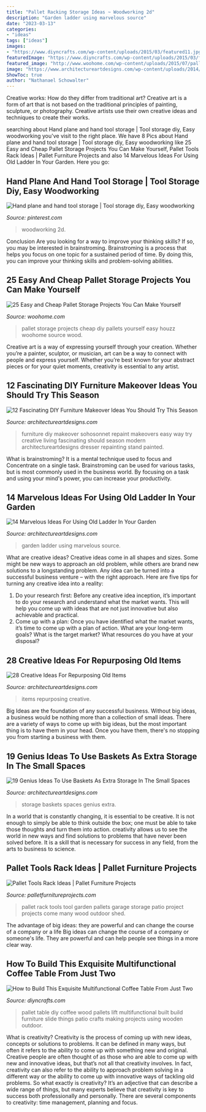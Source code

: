 ```yaml
---
title: "Pallet Racking Storage Ideas ~ Woodworking 2d"
description: "Garden ladder using marvelous source"
date: "2023-03-13"
categories:
- "ideas"
tags: ["ideas"]
images:
- "https://www.diyncrafts.com/wp-content/uploads/2015/03/featured11.jpg"
featuredImage: "https://www.diyncrafts.com/wp-content/uploads/2015/03/featured11.jpg"
featured_image: "http://www.woohome.com/wp-content/uploads/2015/07/pallet-storage-ideas-woohome-10.jpg"
image: "https://www.architectureartdesigns.com/wp-content/uploads/2014/10/1017-630x1002.jpg"
ShowToc: true
author: "Nathanael Schowalter"
---
```



Creative works: How do they differ from traditional art?
Creative art is a form of art that is not based on the traditional principles of painting, sculpture, or photography. Creative artists use their own creative ideas and techniques to create their works.

	

		
searching about Hand plane and hand tool storage | Tool storage diy, Easy woodworking you've visit to the right place. We have 8 Pics about Hand plane and hand tool storage | Tool storage diy, Easy woodworking like 25 Easy and Cheap Pallet Storage Projects You Can Make Yourself, Pallet Tools Rack Ideas | Pallet Furniture Projects and also 14 Marvelous Ideas For Using Old Ladder In Your Garden. Here you go:
		
    
## Hand Plane And Hand Tool Storage | Tool Storage Diy, Easy Woodworking

<img loading=lazy src="https://i.pinimg.com/736x/c9/79/2d/c9792d33828b7c9ceb3115e48a05f1c9.jpg" onerror="this.onerror=null;this.src='https://tse3.mm.bing.net/th?id=OIP.nExDsNz4_2FlFxewswtoRgHaKx&amp;pid=15.1';" alt="Hand plane and hand tool storage | Tool storage diy, Easy woodworking">

_Source: pinterest.com_

>woodworking 2d. 

	

Conclusion
Are you looking for a way to improve your thinking skills? If so, you may be interested in brainstroming. Brainstroming is a process that helps you focus on one topic for a sustained period of time. By doing this, you can improve your thinking skills and problem-solving abilities.

    
## 25 Easy And Cheap Pallet Storage Projects You Can Make Yourself

<img loading=lazy src="http://www.woohome.com/wp-content/uploads/2015/07/pallet-storage-ideas-woohome-10.jpg" onerror="this.onerror=null;this.src='https://tse1.mm.bing.net/th?id=OIP.f0xbvbZiLnGPntnsccNoBgHaLH&amp;pid=15.1';" alt="25 Easy and Cheap Pallet Storage Projects You Can Make Yourself">

_Source: woohome.com_

>pallet storage projects cheap diy pallets yourself easy houzz woohome source wood. 

	

Creative art is a way of expressing yourself through your creation. Whether you’re a painter, sculptor, or musician, art can be a way to connect with people and express yourself. Whether you’re best known for your abstract pieces or for your quiet moments, creativity is essential to any artist.

    
## 12 Fascinating DIY Furniture Makeover Ideas You Should Try This Season

<img loading=lazy src="https://www.architectureartdesigns.com/wp-content/uploads/2014/10/1017-630x1002.jpg" onerror="this.onerror=null;this.src='https://tse4.mm.bing.net/th?id=OIP.bPonR_ompGKbr7nLaelPSgHaLx&amp;pid=15.1';" alt="12 Fascinating DIY Furniture Makeover Ideas You Should Try This Season">

_Source: architectureartdesigns.com_

>furniture diy makeover sohosonnet repaint makeovers easy way try creative living fascinating should season modern architectureartdesigns dresser repainting stand painted. 

	

What is brainstroming? It is a mental technique used to focus and Concentrate on a single task. Brainstroming can be used for various tasks, but is most commonly used in the business world. By focusing on a task and using your mind's power, you can increase your productivity.

    
## 14 Marvelous Ideas For Using Old Ladder In Your Garden

<img loading=lazy src="https://www.architectureartdesigns.com/wp-content/uploads/2017/03/8-28.jpg" onerror="this.onerror=null;this.src='https://tse4.mm.bing.net/th?id=OIP.csKw7Kb0kGrL4CFWNrFUWgHaJ3&amp;pid=15.1';" alt="14 Marvelous Ideas For Using Old Ladder In Your Garden">

_Source: architectureartdesigns.com_

>garden ladder using marvelous source. 

	

What are creative ideas?
Creative ideas come in all shapes and sizes. Some might be new ways to approach an old problem, while others are brand new solutions to a longstanding problem. Any idea can be turned into a successful business venture – with the right approach. Here are five tips for turning any creative idea into a reality: 
1. Do your research first: Before any creative idea inception, it’s important to do your research and understand what the market wants. This will help you come up with ideas that are not just innovative but also achievable and practical. 
2. Come up with a plan: Once you have identified what the market wants, it’s time to come up with a plan of action. What are your long-term goals? What is the target market? What resources do you have at your disposal?

    
## 28 Creative Ideas For Repurposing Old Items

<img loading=lazy src="https://www.architectureartdesigns.com/wp-content/uploads/2013/08/131.jpg" onerror="this.onerror=null;this.src='https://tse2.mm.bing.net/th?id=OIP.jhurb4djkZ8ck56G94ggXAHaKA&amp;pid=15.1';" alt="28 Creative Ideas For Repurposing Old Items">

_Source: architectureartdesigns.com_

>items repurposing creative. 

	

Big Ideas are the foundation of any successful business. Without big ideas, a business would be nothing more than a collection of small ideas. There are a variety of ways to come up with big ideas, but the most important thing is to have them in your head. Once you have them, there's no stopping you from starting a business with them.

    
## 19 Genius Ideas To Use Baskets As Extra Storage In The Small Spaces

<img loading=lazy src="https://www.architectureartdesigns.com/wp-content/uploads/2016/05/4-1.jpg" onerror="this.onerror=null;this.src='https://tse2.mm.bing.net/th?id=OIP.3XZFfS1UHQsZNbM7hcocpQHaLH&amp;pid=15.1';" alt="19 Genius Ideas To Use Baskets As Extra Storage In The Small Spaces">

_Source: architectureartdesigns.com_

>storage baskets spaces genius extra. 

	

In a world that is constantly changing, it is essential to be creative. It is not enough to simply be able to think outside the box; one must be able to take those thoughts and turn them into action. creativity allows us to see the world in new ways and find solutions to problems that have never been solved before. It is a skill that is necessary for success in any field, from the arts to business to science.

    
## Pallet Tools Rack Ideas | Pallet Furniture Projects

<img loading=lazy src="https://www.palletfurnitureprojects.com/wp-content/uploads/2016/05/Pallet-Tools-Rack.jpg" onerror="this.onerror=null;this.src='https://tse3.mm.bing.net/th?id=OIP.tEKSGO4GT1ixs8VGnG-SawHaJ4&amp;pid=15.1';" alt="Pallet Tools Rack Ideas | Pallet Furniture Projects">

_Source: palletfurnitureprojects.com_

>pallet rack tools tool garden pallets garage storage patio project projects come many wood outdoor shed. 

	

The advantage of big ideas: they are powerful and can change the course of a company or a life
Big ideas can change the course of a company or someone's life. They are powerful and can help people see things in a more clear way.

    
## How To Build This Exquisite Multifunctional Coffee Table From Just Two

<img loading=lazy src="https://www.diyncrafts.com/wp-content/uploads/2015/03/featured11.jpg" onerror="this.onerror=null;this.src='https://tse4.mm.bing.net/th?id=OIP.7AQoQea1TkYOpA7vJ0jljAHaD4&amp;pid=15.1';" alt="How to Build This Exquisite Multifunctional Coffee Table From Just Two">

_Source: diyncrafts.com_

>pallet table diy coffee wood pallets lift multifunctional built build furniture slide things patio crafts making projects using wooden outdoor. 

	

What is creativity?
Creativity is the process of coming up with new ideas, concepts or solutions to problems. It can be defined in many ways, but often it refers to the ability to come up with something new and original. Creative people are often thought of as those who are able to come up with new and innovative ideas, but that’s not all that creativity involves. In fact, creativity can also refer to the ability to approach problem solving in a different way or the ability to come up with innovative ways of tackling old problems.
So what exactly is creativity? It’s an adjective that can describe a wide range of things, but many experts believe that creativity is key to success both professionally and personally. There are several components to creativity: time management, planning and focus.

